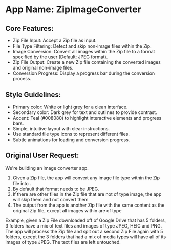# **App Name**: ZipImageConverter

## Core Features:

- Zip File Input: Accept a Zip file as input.
- File Type Filtering: Detect and skip non-image files within the Zip.
- Image Conversion: Convert all images within the Zip file to a format specified by the user (Default: JPEG format).
- Zip File Output: Create a new Zip file containing the converted images and original non-image files.
- Conversion Progress: Display a progress bar during the conversion process.

## Style Guidelines:

- Primary color: White or light grey for a clean interface.
- Secondary color: Dark grey for text and outlines to provide contrast.
- Accent: Teal (#008080) to highlight interactive elements and progress bars.
- Simple, intuitive layout with clear instructions.
- Use standard file type icons to represent different files.
- Subtle animations for loading and conversion progress.

## Original User Request:
We're building an image converter app.

1. Given a Zip file, the app will convert any image file type within the Zip file into <specified-format>.
2. By default that format needs to be JPEG. 
3. If there are other files in the Zip file that are not of type image, the app will skip them and not convert them
4. The output from the app is another Zip file with the same content as the original Zip file, except all images within are of type <specified-type>

Example, given a Zip File downloaded off of Google Drive that has 5 folders, 3 folders have a mix of text files and images of type JPEG, HEIC and PNG. The app will process the Zip file and spit out a second Zip File again with 5 folders, except the 3 folders that had a mix of media types will have all of its images of type JPEG. The text files are left untouched.
  